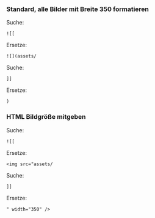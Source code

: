 ### Standard, alle Bilder mit Breite 350 formatieren
Suche: 
```
![[
```

Ersetze: 
```
![](assets/
```

Suche: 
```
]]
```
Ersetze: 
```
)
```

### HTML Bildgröße mitgeben
Suche: 
```
![[
```
Ersetze: 
```
<img src="assets/
```

Suche: 
```
]]
```
Ersetze: 
```
" width="350" />
```
